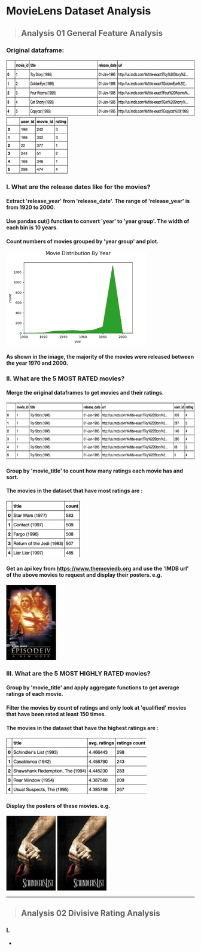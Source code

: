 
# MovieLens Dataset Analysis

> ## Analysis 01 General Feature Analysis

### Original dataframe:
<img src="https://github.com/wenjin-cao/python_spring17/blob/master/final/pics/movies.png" height="150">
<img src="https://github.com/wenjin-cao/python_spring17/blob/master/final/pics/ratings.png" height="150">

###  I. What are the release dates like for the movies?
#### Extract 'release_year' from 'release_date'. The range of 'release_year' is from 1920 to 2000.
#### Use pandas cut() function to convert 'year' to 'year group'. The width of each bin is 10 years.
#### Count numbers of movies grouped by 'year group' and plot.
<img src="https://github.com/wenjin-cao/python_spring17/blob/master/final/pics/01MovieDistributionByYear.png" height="250">

#### As shown in the image, the majority of the movies were released between the year 1970 and 2000. 

###  II. What are the 5 MOST RATED movies?
#### Merge the original dataframes to get movies and their ratings.
<img src="https://github.com/wenjin-cao/python_spring17/blob/master/final/pics/moviesRated.png" height="150">

#### Group by 'movie_title' to count how many ratings each movie has and sort.
#### The movies in the dataset that have most ratings are : 
<img src="https://github.com/wenjin-cao/python_spring17/blob/master/final/pics/01mostRated.png" height="150">

#### Get an api key from https://www.themoviedb.org and use the 'IMDB url' of the above movies to request and display their posters. e.g.
<img src="https://github.com/wenjin-cao/python_spring17/blob/master/final/pics/01poster1.png" height="200">

### III. What are the 5 MOST HIGHLY RATED movies?
#### Group by 'movie_title' and apply aggregate functions to get average ratings of each movie.
#### Filter the movies by count of ratings and only look at 'qualified' movies that have been rated at least 150 times.
#### The movies in the dataset that have the highest ratings are : 
<img src="https://github.com/wenjin-cao/python_spring17/blob/master/final/pics/01highlyRated.png" height="150">

#### Display the posters of these movies. e.g.
<img src="https://github.com/wenjin-cao/python_spring17/blob/master/final/pics/01poster2.png" height="200">
<img src="https://github.com/wenjin-cao/python_spring17/blob/master/final/pics/01poster2.png" height="200">

---

> ## Analysis 02 Divisive Rating Analysis

### I.


- 
